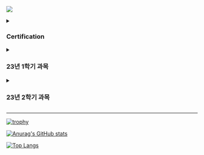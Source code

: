 <a href="mailto:donguk0105@gmail.com" target="_blank"><img src="https://img.shields.io/badge/donguk0105@gmail.com-EA4335?style=flat-square&logo=Gmail&logoColor=white"/></a>

<details>
    <summary><h3>Certification</h3></summary>
    <ul>
    <li>측량기능사(2017)</li>
    <li>전산응용건축제도기능사(2017)</li>
    <li>콘크리트기능사(2018)</li>
    <li>전산응용토목제도기능사(2018)</li>
    <li>건설재료시험기능사(2018)</li>
    <li>지적기능사(2019)</li>
    <li>운전면허 2종보통(2022)</li>
    </ul>
</details>

<details>
    <summary><h3>23년 1학기 과목</h3></summary>
    <ul>
        <li> C언어(CMD, GVIM)</li>
        <li> JAVA(IntelliJ IDEA)</li>
        <li> HTML(HTML, CSS, JS)</li>
        <li> SQL(SQLPlus)</li>
        <li> Linux(ubuntu)</li>
    </ul>
</details>

<details>
    <summary><h3>23년 2학기 과목</h3></summary>
    <ul>
        <li> AI 연계 실습(JAVA Spring Boot(JSP, CSS, JS))</li>
        <li> Python(Pycharm, Python)</li>
        <li> NoSQL(MongoDB)</li>
        <li> Data Modeling(DA# Modeler 5)</li>
        <li> Xshell7(Hadoop(Master, Slave1, Slave2))</li>
    </ul>
    </details>
<hr>


[![trophy](https://github-profile-trophy.vercel.app/?username=donguk1)](https://github.com/donguk1/)

[![Anurag's GitHub stats](https://github-readme-stats.vercel.app/api?username=donguk1)](https://github.com/donguk1/)

[![Top Langs](https://github-readme-stats.vercel.app/api/top-langs/?username=donguk1)](https://github.com/donguk1/)
